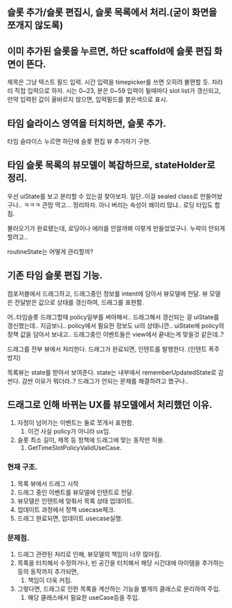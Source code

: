 ## 슬롯 추가/슬롯 편집시, 슬롯 목록에서 처리.(굳이 화면을 쪼개지 않도록)

## 이미 추가된 슬롯을 누르면, 하단 scaffold에 슬롯 편집 화면이 뜬다.
제목은 그냥 텍스트 필드 입력.
시간 입력을 timepicker를 쓰면 오히려 불편할 듯.
차라리 직접 입력으로 하자.
시는 0~23, 분은 0~59
입력이 될때마다 slot list가 갱신되고,
만약 입력된 값이 올바르지 않으면, 입력필드를 붉은색으로 표시.

## 타임 슬라이스 영역을 터치하면, 슬롯 추가.
타임 슬라이스 누르면 하단에 슬롯 편집 뷰 추가하기 구현.

## 타임 슬롯 목록의 뷰모델이 복잡하므로, stateHolder로 정리.
우선 uiState를 보고 분리할 수 있는걸 찾아보자.
일단..이걸 sealed class로 만들어놨구나.. ㅋㅋㅋ
큰맘 먹고... 정리하자.
아니 버리는 속성이 왜이리 많냐..
로딩 타입도 합침.

불러오기가 완료됐는데, 로딩이나 에러를 안끌까봐 이렇게 만들었었구나.
누락이 안되게 할려고..

routineState는 어떻게 관리할까?

## 기존 타임 슬롯 편집 기능.
컴포저블에서 드래그하고,
드래그중인 정보를 intent에 담아서 뷰모델에 전달.
뷰 모델은 전달받은 값으로 상태를 갱신하여, 드래그를 표현함.

어..타임슬롯 드래그할때 policy일부를 써야해서..
드래그해서 갱신되는 걸 uiState를 갱신했는데..
지금보니.. policy에서 필요한 정보도 ui의 상태니깐..
uiState에 policy의 정책 값을 담아서 보내고..
드래그중인 이벤트들은 view에서 끝내는게 맞을것 같은데..?

드래그를 전부 뷰에서 처리한다.
드래그가 완료되면, 인텐트를 발행한다.
(인텐트 폭주 방지)

목록뷰는 state를 받아서 보여준다.
state는 내부에서 rememberUpdatedState로 감싼다.
감싼 이유가 뭐더라..?
드래그가 안되는 문제를 해결하려고 했구나..

## 드래그로 인해 바뀌는 UX를 뷰모델에서 처리했던 이유.
1. 자정이 넘어가는 이벤트는 둘로 쪼개서 표현함.
   1. 이건 사실 policy가 아니라 ux임. 
2. 슬롯 최소 길이, 제목 등 정책에 드래그에 맞는 동작만 허용.
   1. GetTimeSlotPolicyValidUseCase.

### 현재 구조.
1. 목록 뷰에서 드래그 시작
2. 드래그 중인 이벤트를 뷰모델에 인텐트로 전달.
3. 뷰모델은 인텐트에 맞춰서 목록 상태 업데이트.
4. 업데이트 과정에서 정책 usecase체크.
5. 드래그 완료되면, 업데이트 usecase실행.

### 문제점.
1. 드래그 관련된 처리로 인해, 뷰모델의 책임이 너무 많아짐.
2. 목록을 터치해서 수정하거나, 빈 공간을 터치해서 해당 시간대에 아이템을 추가하는 등의 동작까지 추가되면, 
   1. 책임이 더욱 커짐.
3. 그렇다면, 드래그로 인한 목록을 계산하는 기능을 별개의 클래스로 분리하여 주입.
   1. 해당 클래스에서 필요한 useCase등을 주입.


